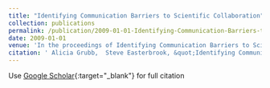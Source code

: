 ```yaml
---
title: "Identifying Communication Barriers to Scientific Collaboration"
collection: publications
permalink: /publication/2009-01-01-Identifying-Communication-Barriers-to-Scientific-Collaboration
date: 2009-01-01
venue: 'In the proceedings of Identifying Communication Barriers to Scientific Collaboration'
citation: ' Alicia Grubb,  Steve Easterbrook, &quot;Identifying Communication Barriers to Scientific Collaboration.&quot; In the proceedings of Identifying Communication Barriers to Scientific Collaboration, 2009.'
---
```

Use [Google Scholar](https://scholar.google.com/scholar?q=Identifying+Communication+Barriers+to+Scientific+Collaboration){:target="_blank"} for full citation